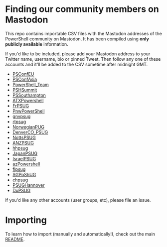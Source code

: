 # Finding our community members on Mastodon

This repo contains importable CSV files with the Mastodon addresses of the PowerShell community on Mastodon. It has been compiled using **only publicly available** information.

If you'd like to be included, please add your Mastodon address to your Twitter name, username, bio or pinned Tweet. Then follow any one of these accounts and it'll be added to the CSV sometime after midnight GMT.

* [PSConfEU](https://twitter.com/PSConfEU)
* [PSConfAsia](https://twitter.com/PSConfAsia)
* [PowerShell_Team](https://twitter.com/PowerShell_Team)
* [PSHSummit](https://twitter.com/PSHSummit)
* [PSSouthampton](https://twitter.com/PSSouthampton)
* [ATXPowershell](https://twitter.com/ATXPowershell)
* [FrPSUG](https://twitter.com/FrPSUG)
* [PnwPowerShell](https://twitter.com/PnwPowerShell)
* [gnvpsug](https://twitter.com/gnvpsug)
* [rtpsug](https://twitter.com/rtpsug)
* [NorwegianPUG](https://twitter.com/NorwegianPUG)
* [DenverCO_PSUG](https://twitter.com/DenverCO_PSUG)
* [NottsPSUG](https://twitter.com/NottsPSUG)
* [ANZPSUG](https://twitter.com/ANZPSUG)
* [hhpsug](https://twitter.com/hhpsug)
* [JapanPSUG](https://twitter.com/JapanPSUG)
* [IsraelPSUG](https://twitter.com/IsraelPSUG)
* [azPowershell](https://twitter.com/azPowershell)
* [flpsug](https://twitter.com/flpsug)
* [SGPoShUG](https://twitter.com/SGPoShUG)
* [chpsug](https://twitter.com/chpsug)
* [PSUGHannover](https://twitter.com/PSUGHannover)
* [DuPSUG](https://twitter.com/DuPSUG)

If you'd like any other accounts (user groups, etc), please file an issue.

# Importing

To learn how to import (manually and automatically!), check out the main [README](https://github.com/dataplat/mastodon#using-the-web-interface).
